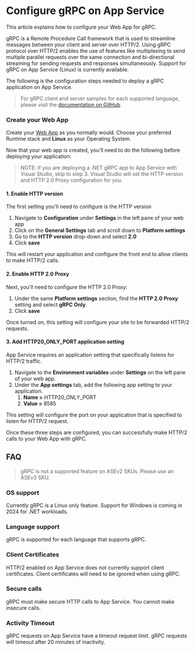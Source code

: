 # Configure gRPC on App Service

This article explains how to configure your Web App for gRPC.  

gRPC is a Remote Procedure Call framework that is used to streamline messages between your client and server over HTTP/2.  Using gRPC protocol over HTTP/2 enables the use of features like multiplexing to send multiple parallel requests over the same connection and bi-directional streaming for sending requests and responses simultaneously.  Support for gRPC on App Service (Linux) is currently available.  

The following is the configuration steps needed to deploy a gRPC application on App Service. 

> For gRPC client and server samples for each supported language, please visit the [documentation on GitHub](https://github.com/Azure/app-service-linux-docs/tree/master/HowTo/gRPC). 

### Create your Web App
Create your [Web App](https://learn.microsoft.com/azure/app-service/getting-started?pivots=stack-net) as you normally would.  Choose your preferred Runtime stack and **Linux** as your Operating System.

Now that your web app is created, you'll need to do the following before deploying your application:

>NOTE: If you are deploying a .NET gRPC app to App Service with Visual Studio, skip to step 3.  Visual Studio will set the HTTP version and HTTP 2.0 Proxy configuration for you. 

#### 1. Enable HTTP version
The first setting you'll need to configure is the HTTP version
1. Navigate to **Configuration** under **Settings** in the left pane of your web app
2. Click on the **General Settings** tab and scroll down to **Platform settings**
3. Go to the **HTTP version** drop-down and select **2.0**
4. Click **save**

This will restart your application and configure the front end to allow clients to make HTTP/2 calls.

#### 2. Enable HTTP 2.0 Proxy
Next, you'll need to configure the HTTP 2.0 Proxy:
1. Under the same **Platform settings** section, find the **HTTP 2.0 Proxy** setting and select **gRPC Only**.
2. Click **save**

Once turned on, this setting will configure your site to be forwarded HTTP/2 requests.

#### 3. Add HTTP20_ONLY_PORT application setting
App Service requires an application setting that specifically listens for HTTP/2 traffic.
1. Navigate to the **Environment variables** under **Settings** on the left pane of your web app.  
2. Under the **App settings** tab, add the following app setting to your application.
	1. **Name =** HTTP20_ONLY_PORT 
	2. **Value =** 8585

This setting will configure the port on your application that is specified to listen for HTTP/2 request.

Once these three steps are configured, you can successfully make HTTP/2 calls to your Web App with gRPC.  

## FAQ

> gRPC is not a supported feature on ASEv2 SKUs.  Please use an ASEv3 SKU.

### OS support
Currently gRPC is a Linux only feature.  Support for Windows is coming in 2024 for .NET workloads.

### Language support
gRPC is supported for each language that supports gRPC.  

### Client Certificates
HTTP/2 enabled on App Service does not currently support client certificates.  Client certificates will need to be ignored when using gRPC.

### Secure calls
gRPC must make secure HTTP calls to App Service.  You cannot make insecure calls.

### Activity Timeout
gRPC requests on App Service have a timeout request limit.  gRPC requests will timeout after 20 minutes of inactivity.  
